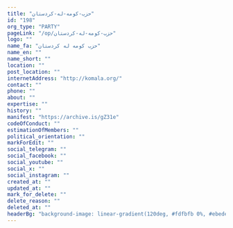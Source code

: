 ```yaml
---
title: "حزب-کومه-له-کردستان"
id: "198"
org_type: "PARTY"
pageLink: "/op/حزب-کومه-له-کردستان"
logo: ""
name_fa: "حزب کومه له کردستان"
name_en: ""
name_short: ""
location: ""
post_location: ""
internetAddress: "http://komala.org/"
contact: ""
phone: ""
about: ""
expertise: ""
history: ""
manifest: "https://archive.is/gZ31e"
codeOfConduct: ""
estimationOfMembers: ""
political_orientation: ""
markForEdit: ""
social_telegram: ""
social_facebook: ""
social_youtube: ""
social_x: ""
social_instagram: ""
created_at: ""
updated_at: ""
mark_for_delete: ""
delete_reason: ""
deleted_at: ""
headerBg: "background-image: linear-gradient(120deg, #fdfbfb 0%, #ebedee 100%);"
---
```

